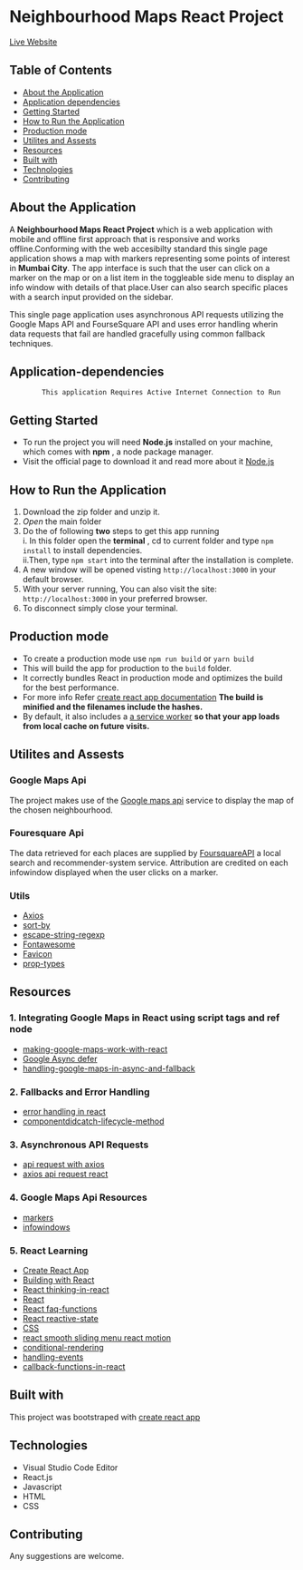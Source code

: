 # Neighbourhood Maps React Project

[Live Website](https://reshma-neighbourhood-maps-react.netlify.com/)

## Table of Contents

- [About the Application](#about-the-application)
- [Application dependencies](#application-dependencies)
- [Getting Started](#getting-started)
- [How to Run the Application](#how-to-run-the-application)
- [Production mode](#production-mode)
- [Utilites and Assests](#utilites-and-assests)
- [Resources](#resources)
- [Built with](#Built-with)
- [Technologies](#technologies)
- [Contributing](#contributing)

## About the Application

A **Neighbourhood Maps React Project** which is a web application with mobile and offline first approach that is responsive and works offline.Conforming with the web accesibilty standard this single page application shows a map with markers representing some points of interest in **Mumbai City**. The app interface is such that the user can click on a marker on the map or on a list item in the toggleable side menu to display an info window with details of that place.User can also search specific places with a search input provided on the sidebar.  

This single page application uses asynchronous API requests utilizing the Google Maps API and FourseSquare API and uses error handling wherin data requests that fail are handled gracefully using common fallback techniques.

## Application-dependencies

            This application Requires Active Internet Connection to Run

## Getting Started

- To run the project you will need **Node.js** installed on your machine, which comes with **npm** , a node package manager.
- Visit the official page to download it and read more about it [Node.js](https://nodejs.org/it/)

## How to Run the Application

1.  Download the zip folder and unzip it.
2.  _Open_ the main folder
3.  Do the of following **two** steps to get this app running  
    i. In this folder open the **terminal** , cd to current folder and type `npm install` to install dependencies.    
    ii.Then, type `npm start` into the terminal after the installation is complete.  
4.  A new window will be opened visting `http://localhost:3000` in your default browser.
5.  With your server running, You can also visit the site: `http://localhost:3000` in your preferred browser.
6.  To disconnect simply close your terminal.

## Production mode

- To create a production mode use `npm run build` or `yarn build`
- This will build the app for production to the `build` folder.
- It correctly bundles React in production mode and optimizes the build for the best performance.
- For more info Refer [create react app documentation](https://github.com/facebook/create-react-app#npm-run-build-or-yarn-build)
  **The build is minified and the filenames include the hashes.**
- By default, it also includes a [a service worker](https://facebook.github.io/create-react-app/docs/making-a-progressive-web-app)
  **so that your app loads from local cache on future visits.**

## Utilites and Assests

### Google Maps Api

The project makes use of the [Google maps api](https://developers.google.com/maps/documentation/javascript/tutorial) service to display the map of the chosen neighbourhood.

### Fouresquare Api

The data retrieved for each places are supplied by [FoursquareAPI](https://developer.foursquare.com/) a local search and recommender-system service. Attribution are credited on each infowindow displayed when the user clicks on a marker.

### Utils

- [Axios](https://github.com/axios/axios)
- [sort-by](https://www.npmjs.com/package/sort-by)
- [escape-string-regexp](https://www.npmjs.com/package/escape-string-regexp)
- [Fontawesome](https://fontawesome.com/)
- [Favicon](https://gauger.io/fonticon/)
- [prop-types](https://www.npmjs.com/package/prop-types)

## Resources

### 1. Integrating Google Maps in React using script tags and ref node

- [making-google-maps-work-with-react](https://www.klaasnotfound.com/2016/11/06/making-google-maps-work-with-react/)
- [Google Async defer](https://www.youtube.com/watch?v=W5LhLZqj76s&list=PLgOB68PvvmWCGNn8UMTpcfQEiITzxEEA1&index=2)
- [handling-google-maps-in-async-and-fallback](https://discussions.udacity.com/t/handling-google-maps-in-async-and-fallback/34282/58)

### 2. Fallbacks and Error Handling

- [error handling in react](https://reactjs.org/blog/2017/07/26/error-handling-in-react-16.html)
- [componentdidcatch-lifecycle-method](https://medium.com/@sgroff04/2-minutes-to-learn-react-16s-componentdidcatch-lifecycle-method-d1a69a1f753)

### 3. Asynchronous API Requests

- [api request with axios](https://www.youtube.com/watch?v=MEzcDiA6shM&t=1497s)
- [axios api request react](https://github.com/axios/axios)

### 4. Google Maps Api Resources

- [markers](https://developers.google.com/maps/documentation/javascript/markers)
- [infowindows](https://developers.google.com/maps/documentation/javascript/infowindows)

### 5. React Learning

- [Create React App](https://github.com/facebook/create-react-app)
- [Building with React](https://udacity.com/)
- [React thinking-in-react ](https://reactjs.org/docs/thinking-in-react.html)
- [React](https://codeburst.io/use-class-properties-to-clean-up-your-classes-and-react-components-93185879f688)
- [React faq-functions](https://reactjs.org/docs/faq-functions.html)
- [React reactive-state](https://reactjs.org/tutorial/tutorial.html#reactive-state)
- [CSS](https://j.eremy.net/confused-about-rem-and-em/)
- [react smooth sliding menu react motion](https://www.kirupa.com/react/smooth_sliding_menu_react_motion.htm)
- [conditional-rendering](https://reactjs.org/docs/conditional-rendering.html)
- [handling-events](https://reactjs.org/docs/handling-events.html)
- [callback-functions-in-react](https://medium.com/@thejasonfile/callback-functions-in-react-e822ebede766)

## Built with

This project was bootstraped with [create react app](https://github.com/facebook/create-react-app)

## Technologies

- Visual Studio Code Editor
- React.js
- Javascript
- HTML
- CSS

## Contributing

Any suggestions are welcome.
